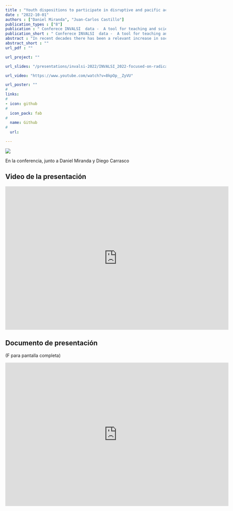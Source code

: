 ```yaml
---
title : "Youth dispositions to participate in disruptive and pacific actions"
date : "2022-10-01"
authors : ["Daniel Miranda", "Juan-Carlos Castillo"]
publication_types : ["8"]
publication : " Conferece INVALSI  data -  A tool for teaching and scientific research . Rome"
publication_short : " Conferece INVALSI  data -  A tool for teaching and scientific research . Rome"
abstract : "In recent decades there has been a relevant increase in social mobilizations against governments (Brannen et al., 2020), questioning the legitimacy of democracy as a form of government (Della Porta, 2013; Dalton, 2015). Young people have played a significant role in these mobilizations, being the main actors in the various forms of political action observed, from traditional peaceful marches to more radical forms such as taking over buildings, blocking traffic or scratching walls with protest slogans. The literature shows that the various forms of participation show important gaps, being the most relevant socioeconomic conditions (Brady et al., 1995, 2015; Castillo et al., 2015) and gender (Martinez & Cumsille, 2010; Cicognani et al., 2012). However, the studies have focused on traditional forms of participation, leaving less coverage of the gaps in more radical forms of involvement. Some recent studies show that the socioeconomic conditions of origin (Hoskins & Janmaat, 2019; Sánchez & Miranda, in press) and gender (Schulz, 2019) play an important role in understanding the willingness to engage in these more radical forms of political action. In addition, there are significant differences across countries in this regard (Tapia et al., 2021). This study aims, first, to assess socioeconomic and gender gaps regarding adolescents' willingness to participate in disruptive forms of political actions. To this end is proposed to analyze the willingness of adolescents to participate in various forms of radical political participation, comparing the differences between countries and over time, using the three large-scale civic and citizenship education studies developed by the IEA: CIVED 1999, ICCS 2009 and ICCS 2016. Additionally, it is proposed to evaluate the role of inequality conditions (measured as Gini index) to explain the differences in the dispositions of these forms of political action among countries. A large number of countries participated in each of the aforementioned studies: 28 in CVIED 1999, 38 in ICCS 2009 and 24 in ICCS 2016, achieving a sample of more than 400,000 students considering all time point measures. It is expected to use the hole sample and countries. Regarding the variables to be analyzed, they correspond to three comparable items that evaluate the willingness of students to participate in protest activities such as scratching walls, blocking traffic or participating in the occupation of a building. For the analysis, the responses were coded to that those students who respond _I will or probably or I will do it for sure_ are coded as 1 and those who respond _I will not do it or probably will not do it for sure_ are coded as 0. Thus, it is possible to estimate the rate of willingness to participate in disruptive political actions. To evaluate those factors associated with disposition, some variables that are comparable between studies are used. First, the sex declared by the student is considered. Second, the educational level of the family is used. For simplicity, a dummy variable considers parents with a university education as 1 and parents with a lower educational level as 0. Additionally, the Gini index of each country was retrieved from the Standadized World Income Inequality Database (https://fsolt.org/swiid/), considering the year corresponding to the study: 1999, 2009 or 2016, respectively). Regarding the statistical modelling, a series of descriptive strategies were used to allow, in the first place, to estimate the rate of willingness to participate in each form of action in each country and year of the study. This estimattion consider the study's sampling complex design, taking into account the sample weights, stratification and primary sampling units (schools). Employing graphical tools, shows the variations among countries, types of participation and variations over 60 time. A series of multilevel logistic models estimates the effect of the predictor variables. With this technique, evaluates the gender and socioeconomic gaps, considering whether these gaps work as a fixed or random effect across countries. In addition, a set of cross-level interactions evaluates the effect of the context of inequality at the national level on the average levels and on the mentioned gaps. The preliminary results shows interesting insights about the willingness of young people to participate in disruptive or blatantly illegal activities. First, of the forms of political action evaluated, it is systematic that scratching walls have a higher disposition rate than blocking traffic. At the same time, young people are more willing to block traffic than to take over a building, which may be linked to the degree of disruptiveness or how easy it is to carry out said political action. This occurs in all the countries and the three years analyzed, with very few exceptions. It seems that different forms of political action have different meanings for students. Additionally, it is interesting that in some countries students tend to maintain their levels of disposition and in others increase relevantly, showing that differences are not only in levels but in trends as well. Second, girls consistently show a lower willingness to engage in disruptive political action than boys. This occurs in CIVED1999, ICCSS2009 and ICCS2016. Third, those students from families with university education show a lower willingness to participate in disruptive actions than young people from families with higher educational levels, showing a relevant difference from previous evidence about socioeconomic gaps in youth political participation. Fourth, regarding the relationship of this type of protest with the conditions of inequality, the result shows that students in countries with higher levels of inequality (measured with the Gini index) declare a greater willingness to protest disruptively. This result occurs in 2019 and 2016, but not in 1999. The results generated will be discussed in light of temporal and between-country variations. In addition, the gender and socioeconomic gaps observed, and their possible variations between countries will be discussed. Finally, the role of the conditions of inequality will be discussed to understand the changes in the relationship of the new generations with politics."
abstract_short : ""
url_pdf : "" 

url_project: ""

url_slides: "/presentations/invalsi-2022/INVALSI_2022-focused-on-radical-.html"

url_video: "https://www.youtube.com/watch?v=8kpOp__ZyVU"

url_poster: ""
# 
links:
#
- icon: github
#
  icon_pack: fab
#
  name: Github
#
  url: 

---
```


![](/images/invalsi.jpg)

En la conferencia, junto a Daniel Miranda y Diego Carrasco



## Video de la presentación

<iframe width="700" height="450" src="https://www.youtube.com/watch?v=8kpOp__ZyVU" title="YouTube video player" frameborder="0" allow="accelerometer; autoplay; clipboard-write; encrypted-media; gyroscope; picture-in-picture" allowfullscreen></iframe>


## Documento de presentación

(F para pantalla completa)


<iframe width="700"  height="450" src="https://formacionciudadana.github.io/presentations/coes-invalsi-2022/INVALSI_2022-focusedonradical.html#1" title="Xaringan presentation" frameborder="0" allow="accelerometer; autoplay; clipboard-write; encrypted-media; gyroscope; picture-in-picture" allowfullscreen></iframe>
